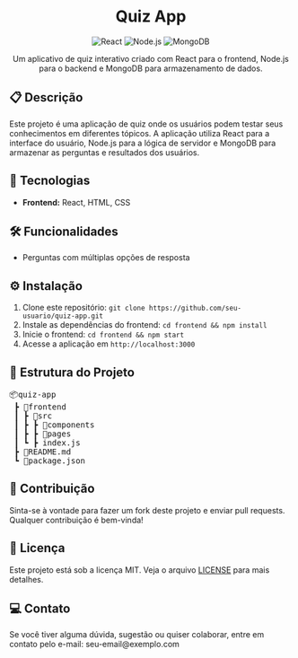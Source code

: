 <h1 align="center">Quiz App</h1>

<p align="center">
  <img src="https://img.shields.io/badge/React-17.0.2-blue" alt="React" />
  <img src="https://img.shields.io/badge/Node.js-14.17.3-green" alt="Node.js" />
  <img src="https://img.shields.io/badge/MongoDB-4.4.6-brightgreen" alt="MongoDB" />
</p>

<p align="center">
  Um aplicativo de quiz interativo criado com React para o frontend, Node.js para o backend e MongoDB para armazenamento de dados.
</p>

<h2>📋 Descrição</h2>
<p>
  Este projeto é uma aplicação de quiz onde os usuários podem testar seus conhecimentos em diferentes tópicos. A aplicação utiliza React para a interface do usuário, Node.js para a lógica de servidor e MongoDB para armazenar as perguntas e resultados dos usuários.
</p>

<h2>🚀 Tecnologias</h2>
<ul>
  <li><strong>Frontend:</strong> React, HTML, CSS</li>
</ul>

<h2>🛠 Funcionalidades</h2>
<ul>
  <li>Perguntas com múltiplas opções de resposta</li>
</ul>

<h2>⚙️ Instalação</h2>
<ol>
  <li>Clone este repositório: <code>git clone https://github.com/seu-usuario/quiz-app.git</code></li>
  <li>Instale as dependências do frontend: <code>cd frontend && npm install</code></li>
  <li>Inicie o frontend: <code>cd frontend && npm start</code></li>
  <li>Acesse a aplicação em <code>http://localhost:3000</code></li>
</ol>

<h2>📂 Estrutura do Projeto</h2>
<pre>
📦quiz-app
 ┣ 📂frontend
 ┃ ┣ 📂src
 ┃ ┣ ┣ 📂components
 ┃ ┣ ┣ 📂pages
 ┃ ┗ ┣ index.js
 ┣ 📜README.md
 ┗ 📜package.json
</pre>

<h2>🤝 Contribuição</h2>
<p>
  Sinta-se à vontade para fazer um fork deste projeto e enviar pull requests. Qualquer contribuição é bem-vinda!
</p>

<h2>📄 Licença</h2>
<p>
  Este projeto está sob a licença MIT. Veja o arquivo <a href="LICENSE">LICENSE</a> para mais detalhes.
</p>

<h2>💻 Contato</h2>
<p>
  Se você tiver alguma dúvida, sugestão ou quiser colaborar, entre em contato pelo e-mail: seu-email@exemplo.com
</p>
